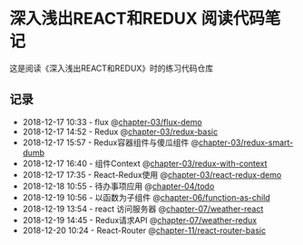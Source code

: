 # 深入浅出REACT和REDUX 阅读代码笔记
这是阅读《深入浅出REACT和REDUX》时的练习代码仓库

## 记录
* 2018-12-17 10:33 - flux @[chapter-03/flux-demo](#)
* 2018-12-17 14:52 - Redux @[chapter-03/redux-basic](#)
* 2018-12-17 15:57 - Redux容器组件与傻瓜组件 @[chapter-03/redux-smart-dumb](#)
* 2018-12-17 16:40 - 组件Context @[chapter-03/redux-with-context](#)
* 2018-12-17 17:35 - React-Redux使用 @[chapter-03/react-redux-demo](#)
* 2018-12-18 10:55 - 待办事项应用 @[chapter-04/todo](#)
* 2018-12-19 10:56 - 以函数为子组件 @[chapter-06/function-as-child](#)
* 2018-12-19 13:54 - react 访问服务器 @[chapter-07/weather-react](#)
* 2018-12-19 14:45 - Redux请求API @[chapter-07/weather-redux](#)
* 2018-12-20 10:24 - React-Router @[chapter-11/react-router-basic](#)

